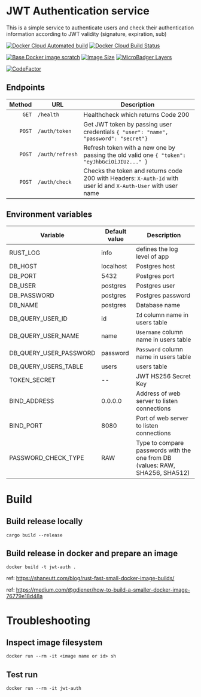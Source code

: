 # JWT Authentication service

This is a simple service to authenticate users and check their authentication information according to JWT validity (signature, expiration, sub) 

[![Docker Cloud Automated build](https://img.shields.io/docker/cloud/automated/j0rsa/jwt-auth)](https://hub.docker.com/repository/docker/j0rsa/jwt-auth)
[![Docker Cloud Build Status](https://img.shields.io/docker/cloud/build/j0rsa/jwt-auth)](https://hub.docker.com/repository/docker/j0rsa/jwt-auth)

[![Base Docker image scratch](https://img.shields.io/badge/Base%20Image-Scratch-blue)](https://hub.docker.com/repository/docker/j0rsa/jwt-auth)
[![Image Size](https://img.shields.io/badge/image%20size-9.71MB-green)](https://hub.docker.com/repository/docker/j0rsa/jwt-auth)
[![MicroBadger Layers](https://img.shields.io/microbadger/layers/j0rsa/jwt-auth)](https://hub.docker.com/repository/docker/j0rsa/jwt-auth)

[![CodeFactor](https://www.codefactor.io/repository/github/j0rsa/jwt-auth/badge/master)](https://www.codefactor.io/repository/github/j0rsa/jwt-auth/overview/master)

## Endpoints
| Method | URL | Description |
| ------:| --- | ----------- |
| `GET` | `/health` | Healthcheck  which returns Code 200|
| `POST` | `/auth/token` | Get JWT token by passing user credentials `{ "user": "name", "password": "secret"}` |
| `POST` | `/auth/refresh` | Refresh token with a new one by passing the old valid one `{ "token": "eyJhbGciOiJIUz..." }` |
| `POST` | `/auth/check` | Checks the token and returns code 200 with Headers: `X-Auth-Id` with user id and `X-Auth-User` with user name |

## Environment variables
| Variable | Default value | Description |
| ------| --- | ----------- |
| RUST_LOG | info | defines the log level of app |
| DB_HOST | localhost | Postgres host |
| DB_PORT | 5432 | Postgres port |
| DB_USER | postgres | Postgres user |
| DB_PASSWORD | postgres | Postgres password |
| DB_NAME | postgres | Database name |
| DB_QUERY_USER_ID | id | `Id` column name in users table |
| DB_QUERY_USER_NAME | name | `Username` column name in users table |
| DB_QUERY_USER_PASSWORD | password | `Password` column name in users table |
| DB_QUERY_USERS_TABLE | users | users table |
| TOKEN_SECRET | -- | JWT HS256 Secret Key |
| BIND_ADDRESS | 0.0.0.0 | Address of web server to listen connections |
| BIND_PORT | 8080 | Port of web server to listen connections |
| PASSWORD_CHECK_TYPE | RAW | Type to compare passwords with the one from DB (values: RAW, SHA256, SHA512) |

# Build

## Build release locally
    cargo build --release

## Build release in docker and prepare an image
    docker build -t jwt-auth .
    
ref: https://shaneutt.com/blog/rust-fast-small-docker-image-builds/

ref: https://medium.com/@gdiener/how-to-build-a-smaller-docker-image-76779e18d48a

# Troubleshooting

## Inspect image filesystem
    docker run --rm -it <image name or id> sh
## Test run
    docker run --rm -it jwt-auth